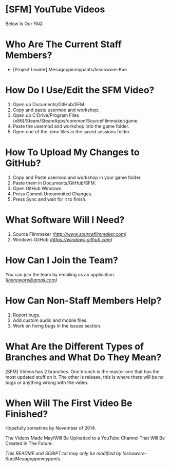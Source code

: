 [SFM] YouTube Videos 
===

Below Is Our FAQ:

Who Are The Current Staff Members?
===
- [Project Leader] Mesagoppinmypants/Iosnowore-Kun

How Do I Use/Edit the SFM Video?
===
1. Open up Documents/GitHub/SFM.
2. Copy and paste usermod and workshop.
3. Open up C:Drive/Program Files (x86)/Steam/SteamApps/common/SourceFilmmaker/game.
4. Paste the usermod and workshop into the game folder.
5. Open one of the .dmx files in the saved sessions folder.

How To Upload My Changes to GitHub?
===
1. Copy and Paste usermod and workshop in your game folder.
2. Paste them in Documents/GitHub/SFM.
3. Open GitHub Windows.
4. Press Commit Uncommited Changes.
5. Press Sync and wait for it to finish.

What Software Will I Need?
===
1. Source Filmmaker *(http://www.sourcefilmmaker.com)*
2. Windows GitHub *(https://windows.github.com)*

How Can I Join the Team?
===
You can join the team by emailing us an application. *(Iosnowore@gmail.com)*

How Can Non-Staff Members Help?
===
1. Report bugs.
2. Add custom audio and mobile files.
3. Work on fixing bugs in the issues section.

What Are the Different Types of Branches and What Do They Mean?
===
[SFM] Videos has 2 branches. One branch is the master one that has the most updated stuff on it.
The other is release, this is where there will be no bugs or anything wrong with the video.

When Will The First Video Be Finished?
==
Hopefully sometime by November of 2014.

The Videos Made May/Will Be Uploaded to a YouTube Channel That Will Be Created In The Future.

*This README and SCRIPT.txt may only be modified by Iosnowore-Kun/Mesagoppinmypants.*
